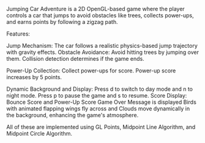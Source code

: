 Jumping Car Adventure is a 2D OpenGL-based game where the player controls a car that jumps 
to avoid obstacles like trees, collects power-ups, and earns points by following a zigzag path.



Features: 

Jump Mechanism: The car follows a realistic physics-based jump trajectory with gravity effects.
                Obstacle Avoidance: Avoid hitting trees by jumping over them.
                Collision detection determines if the game ends.


Power-Up Collection: Collect power-ups for score. Power-up score increases by 5 points. 


Dynamic Background and Display: Press d to switch to day mode and n to night mode.
                                Press p to pause the game and s to resume.
                                Score Display: Bounce Score and Power-Up Score
                                Game Over Message is displayed 
                                Birds with animated flapping wings fly across and Clouds move dynamically in the background, 
                                enhancing the game's atmosphere.

All of these are implemented using GL Points, Midpoint Line Algorithm, and Midpoint Circle Algorithm. 
                    





